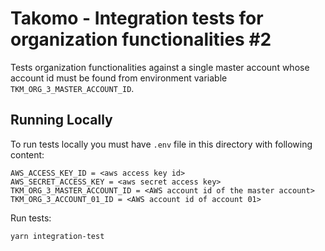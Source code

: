 # Takomo - Integration tests for organization functionalities #2

Tests organization functionalities against a single master account whose account id must be found from environment variable `TKM_ORG_3_MASTER_ACCOUNT_ID`.

## Running Locally

To run tests locally you must have `.env` file in this directory with following content:

    AWS_ACCESS_KEY_ID = <aws access key id>
    AWS_SECRET_ACCESS_KEY = <aws secret access key>
    TKM_ORG_3_MASTER_ACCOUNT_ID = <AWS account id of the master account>
    TKM_ORG_3_ACCOUNT_01_ID = <AWS account id of account 01>
Run tests:

    yarn integration-test
